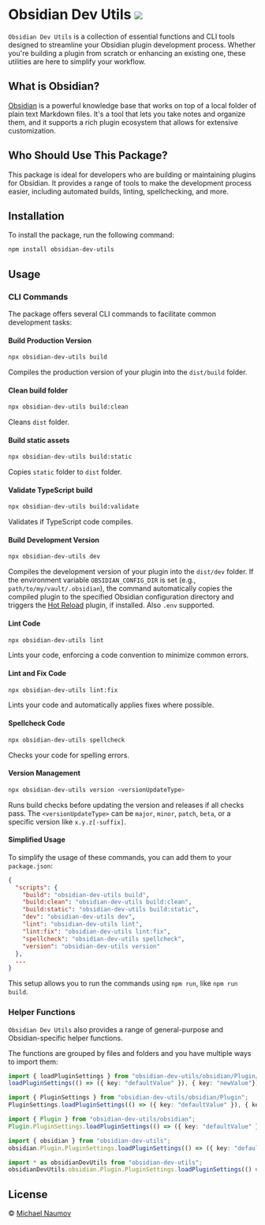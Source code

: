 # Obsidian Dev Utils [![](https://badge.fury.io/js/obsidian-dev-utils.svg)](https://npmjs.org/package/obsidian-dev-utils)

`Obsidian Dev Utils` is a collection of essential functions and CLI tools designed to streamline your Obsidian plugin development process. Whether you're building a plugin from scratch or enhancing an existing one, these utilities are here to simplify your workflow.

## What is Obsidian?

[Obsidian](https://obsidian.md/) is a powerful knowledge base that works on top of a local folder of plain text Markdown files. It's a tool that lets you take notes and organize them, and it supports a rich plugin ecosystem that allows for extensive customization.

## Who Should Use This Package?

This package is ideal for developers who are building or maintaining plugins for Obsidian. It provides a range of tools to make the development process easier, including automated builds, linting, spellchecking, and more.

## Installation

To install the package, run the following command:

```bash
npm install obsidian-dev-utils
```

## Usage

### CLI Commands

The package offers several CLI commands to facilitate common development tasks:

#### Build Production Version

```bash
npx obsidian-dev-utils build
```

Compiles the production version of your plugin into the `dist/build` folder.

#### Clean build folder

```bash
npx obsidian-dev-utils build:clean
```

Cleans `dist` folder.

#### Build static assets

```bash
npx obsidian-dev-utils build:static
```

Copies `static` folder to `dist` folder.

#### Validate TypeScript build

```bash
npx obsidian-dev-utils build:validate
```

Validates if TypeScript code compiles.

#### Build Development Version

```bash
npx obsidian-dev-utils dev
```

Compiles the development version of your plugin into the `dist/dev` folder. If the environment variable `OBSIDIAN_CONFIG_DIR` is set (e.g., `path/to/my/vault/.obsidian`), the command automatically copies the compiled plugin to the specified Obsidian configuration directory and triggers the [Hot Reload](https://github.com/pjeby/hot-reload) plugin, if installed. Also `.env` supported.

#### Lint Code

```bash
npx obsidian-dev-utils lint
```

Lints your code, enforcing a code convention to minimize common errors.

#### Lint and Fix Code

```bash
npx obsidian-dev-utils lint:fix
```

Lints your code and automatically applies fixes where possible.

#### Spellcheck Code

```bash
npx obsidian-dev-utils spellcheck
```

Checks your code for spelling errors.

#### Version Management

```bash
npx obsidian-dev-utils version <versionUpdateType>
```

Runs build checks before updating the version and releases if all checks pass. The `<versionUpdateType>` can be `major`, `minor`, `patch`, `beta`, or a specific version like `x.y.z[-suffix]`.

#### Simplified Usage

To simplify the usage of these commands, you can add them to your `package.json`:

```json
{
  "scripts": {
    "build": "obsidian-dev-utils build",
    "build:clean": "obsidian-dev-utils build:clean",
    "build:static": "obsidian-dev-utils build:static",
    "dev": "obsidian-dev-utils dev",
    "lint": "obsidian-dev-utils lint",
    "lint:fix": "obsidian-dev-utils lint:fix",
    "spellcheck": "obsidian-dev-utils spellcheck",
    "version": "obsidian-dev-utils version"
  },
  ...
}
```

This setup allows you to run the commands using `npm run`, like `npm run build`.

### Helper Functions

`Obsidian Dev Utils` also provides a range of general-purpose and Obsidian-specific helper functions.

The functions are grouped by files and folders and you have multiple ways to import them:

```typescript
import { loadPluginSettings } from "obsidian-dev-utils/obsidian/Plugin/PluginSettings";
loadPluginSettings(() => ({ key: "defaultValue" }), { key: "newValue"});

import { PluginSettings } from "obsidian-dev-utils/obsidian/Plugin";
PluginSettings.loadPluginSettings(() => ({ key: "defaultValue" }), { key: "newValue"});

import { Plugin } from "obsidian-dev-utils/obsidian";
Plugin.PluginSettings.loadPluginSettings(() => ({ key: "defaultValue" }), { key: "newValue"});

import { obsidian } from "obsidian-dev-utils";
obsidian.Plugin.PluginSettings.loadPluginSettings(() => ({ key: "defaultValue" }), { key: "newValue"});

import * as obsidianDevUtils from "obsidian-dev-utils";
obsidianDevUtils.obsidian.Plugin.PluginSettings.loadPluginSettings(() => ({ key: "defaultValue" }), { key: "newValue"});
```

## License

© [Michael Naumov](https://github.com/mnaoumov/)
